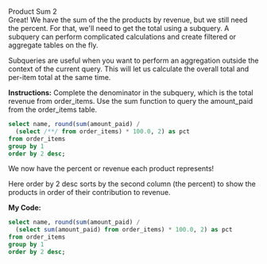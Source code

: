 Product Sum 2<br>
Great! We have the sum of the the products by revenue, but we still need the percent. For that, we'll need to get the total using a subquery. A subquery can perform complicated calculations and create filtered or aggregate tables on the fly.

Subqueries are useful when you want to perform an aggregation outside the context of the current query. This will let us calculate the overall total and per-item total at the same time.

**Instructions:**
Complete the denominator in the subquery, which is the total revenue from order_items. Use the sum function to query the amount_paid from the order_items table.
```sql
select name, round(sum(amount_paid) /
  (select /**/ from order_items) * 100.0, 2) as pct
from order_items
group by 1
order by 2 desc;
```
We now have the percent or revenue each product represents!

Here order by 2 desc sorts by the second column (the percent) to show the products in order of their contribution to revenue.

**My Code:**
```sql
select name, round(sum(amount_paid) /
  (select sum(amount_paid) from order_items) * 100.0, 2) as pct
from order_items
group by 1
order by 2 desc;
```
